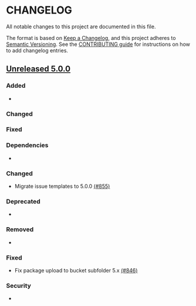# CHANGELOG
All notable changes to this project are documented in this file.

The format is based on [Keep a Changelog](https://keepachangelog.com/en/1.0.0/), and this project adheres to [Semantic Versioning](https://semver.org/spec/v2.0.0.html). See the [CONTRIBUTING guide](./CONTRIBUTING.md#Changelog) for instructions on how to add changelog entries.

## [Unreleased 5.0.0]
### Added
- 

### Changed

### Fixed

### Dependencies
- 

### Changed
- Migrate issue templates to 5.0.0 [(#855)](https://github.com/wazuh/wazuh-indexer/pull/855)

### Deprecated
- 

### Removed
- 

### Fixed
-  Fix package upload to bucket subfolder 5.x [(#846)](https://github.com/wazuh/wazuh-indexer/pull/846)

### Security
- 

[Unreleased 5.0.0]: https://github.com/wazuh/wazuh-indexer/compare/4.14.0...5.0.0
